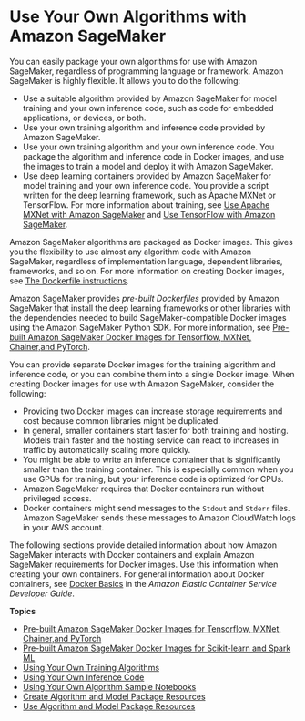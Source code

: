 # Use Your Own Algorithms with Amazon SageMaker<a name="your-algorithms"></a>

 

You can easily package your own algorithms for use with Amazon SageMaker, regardless of programming language or framework\. Amazon SageMaker is highly flexible\. It allows you to do the following:
+ Use a suitable algorithm provided by Amazon SageMaker for model training and your own inference code, such as code for embedded applications, or devices, or both\.
+ Use your own training algorithm and inference code provided by Amazon SageMaker\. 
+ Use your own training algorithm and your own inference code\. You package the algorithm and inference code in Docker images, and use the images to train a model and deploy it with Amazon SageMaker\.
+ Use deep learning containers provided by Amazon SageMaker for model training and your own inference code\. You provide a script written for the deep learning framework, such as Apache MXNet or TensorFlow\. For more information about training, see [Use Apache MXNet with Amazon SageMaker](mxnet.md) and [Use TensorFlow with Amazon SageMaker](tf.md)\.

Amazon SageMaker algorithms are packaged as Docker images\. This gives you the flexibility to use almost any algorithm code with Amazon SageMaker, regardless of implementation language, dependent libraries, frameworks, and so on\. For more information on creating Docker images, see [The Dockerfile instructions](https://docs.docker.com/engine/userguide/eng-image/dockerfile_best-practices/#the-dockerfile-instructions)\.

Amazon SageMaker provides *pre\-built Dockerfiles* provided by Amazon SageMaker that install the deep learning frameworks or other libraries with the dependencies needed to build SageMaker\-compatible Docker images using the Amazon SageMaker Python SDK\. For more information, see [Pre\-built Amazon SageMaker Docker Images for Tensorflow, MXNet, Chainer,and PyTorch](pre-built-docker-containers-frameworks-deep-learning.md)\.

You can provide separate Docker images for the training algorithm and inference code, or you can combine them into a single Docker image\. When creating Docker images for use with Amazon SageMaker, consider the following:
+ Providing two Docker images can increase storage requirements and cost because common libraries might be duplicated\.
+ In general, smaller containers start faster for both training and hosting\. Models train faster and the hosting service can react to increases in traffic by automatically scaling more quickly\.
+ You might be able to write an inference container that is significantly smaller than the training container\. This is especially common when you use GPUs for training, but your inference code is optimized for CPUs\.
+  Amazon SageMaker requires that Docker containers run without privileged access\.
+ Docker containers might send messages to the `Stdout` and `Stderr` files\. Amazon SageMaker sends these messages to Amazon CloudWatch logs in your AWS account\.

The following sections provide detailed information about how Amazon SageMaker interacts with Docker containers and explain Amazon SageMaker requirements for Docker images\. Use this information when creating your own containers\. For general information about Docker containers, see [Docker Basics](http://docs.aws.amazon.com/AmazonECS/latest/developerguide/docker-basics.html) in the *Amazon Elastic Container Service Developer Guide*\.

**Topics**
+ [Pre\-built Amazon SageMaker Docker Images for Tensorflow, MXNet, Chainer,and PyTorch](pre-built-docker-containers-frameworks-deep-learning.md)
+ [Pre\-built Amazon SageMaker Docker Images for Scikit\-learn and Spark ML](pre-built-docker-containers-frameworks.md)
+ [Using Your Own Training Algorithms](your-algorithms-training-algo.md)
+ [Using Your Own Inference Code](your-algorithms-inference-main.md)
+ [Using Your Own Algorithm Sample Notebooks](adv-bring-own-examples.md)
+ [Create Algorithm and Model Package Resources](sagemaker-mkt-create.md)
+ [Use Algorithm and Model Package Resources](sagemaker-mkt-buy.md)